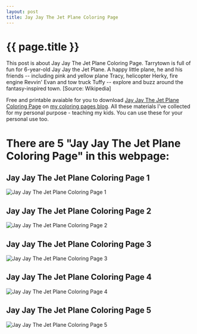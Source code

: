 ```yaml
---
layout: post
title: Jay Jay The Jet Plane Coloring Page
---
```


{{ page.title }}
================

This post is about Jay Jay The Jet Plane Coloring Page. Tarrytown is full of fun for 6-year-old Jay Jay the Jet Plane. A happy little plane, he and his friends -- including pink and yellow plane Tracy, helicopter Herky, fire engine Revvin' Evan and tow truck Tuffy -- explore and buzz around the fantasy-inspired town. [Source: Wikipedia]

Free and printable avaiable for you to download [Jay Jay The Jet Plane Coloring Page](https://coloring-pages.github.io/2022/1/12/Jay-Jay-The-Jet-Plane-Coloring-Page.html) on [my coloring pages blog](https://coloring-pages.github.io/). All these materials I've collected for my personal purpose - teaching my kids. You can use these for your personal use too.

# **There are 5 "Jay Jay The Jet Plane Coloring Page" in this webpage:**

## Jay Jay The Jet Plane Coloring Page 1

![Jay Jay The Jet Plane Coloring Page 1](https://coloring-pages.github.io/coloring-pages/Jay-Jay-The-Jet-Plane-Coloring-Page-1.png)

<script async src="https://pagead2.googlesyndication.com/pagead/js/adsbygoogle.js?client=ca-pub-6753140515841889" crossorigin="anonymous"></script> <ins class="adsbygoogle" style="display:block" data-ad-format="autorelaxed" data-ad-client="ca-pub-6753140515841889" data-ad-slot="5405745125"></ins><script>(adsbygoogle = window.adsbygoogle || []).push({}); </script>

## Jay Jay The Jet Plane Coloring Page 2

![Jay Jay The Jet Plane Coloring Page 2](https://coloring-pages.github.io/coloring-pages/Jay-Jay-The-Jet-Plane-Coloring-Page-2.png)

## Jay Jay The Jet Plane Coloring Page 3

![Jay Jay The Jet Plane Coloring Page 3](https://coloring-pages.github.io/coloring-pages/Jay-Jay-The-Jet-Plane-Coloring-Page-3.png)

## Jay Jay The Jet Plane Coloring Page 4

![Jay Jay The Jet Plane Coloring Page 4](https://coloring-pages.github.io/coloring-pages/Jay-Jay-The-Jet-Plane-Coloring-Page-4.png)

## Jay Jay The Jet Plane Coloring Page 5

![Jay Jay The Jet Plane Coloring Page 5](https://coloring-pages.github.io/coloring-pages/Jay-Jay-The-Jet-Plane-Coloring-Page-5.png)

<script async src="https://pagead2.googlesyndication.com/pagead/js/adsbygoogle.js?client=ca-pub-6753140515841889" crossorigin="anonymous"></script> <ins class="adsbygoogle" style="display:block" data-ad-format="autorelaxed" data-ad-client="ca-pub-6753140515841889" data-ad-slot="5405745125"></ins><script>(adsbygoogle = window.adsbygoogle || []).push({}); </script>

